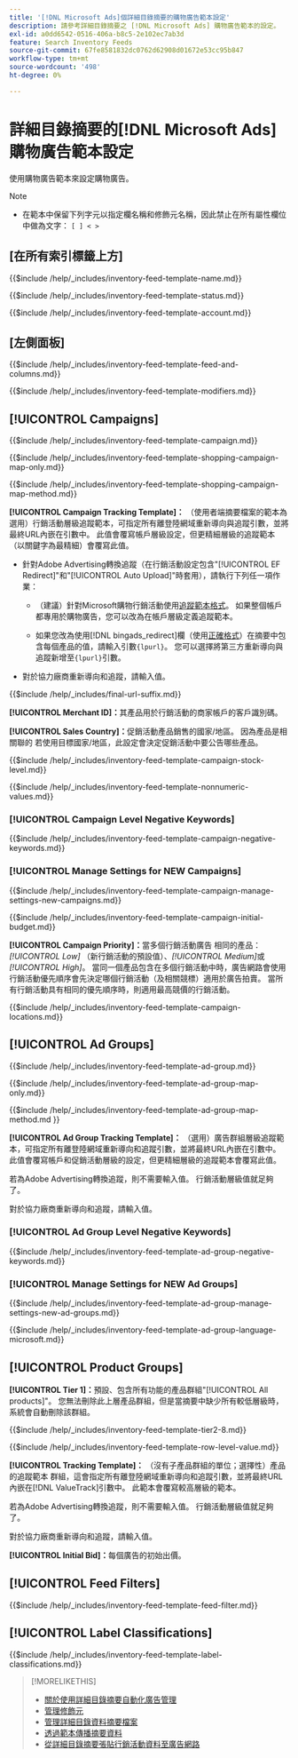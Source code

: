 ```yaml
---
title: '[!DNL Microsoft Ads]個詳細目錄摘要的購物廣告範本設定'
description: 請參考詳細目錄摘要之 [!DNL Microsoft Ads] 購物廣告範本的設定。
exl-id: a0dd6542-0516-406a-b8c5-2e102ec7ab3d
feature: Search Inventory Feeds
source-git-commit: 67fe8581832dc0762d62908d01672e53cc95b847
workflow-type: tm+mt
source-wordcount: '498'
ht-degree: 0%

---
```


# 詳細目錄摘要的[!DNL Microsoft Ads]購物廣告範本設定

使用購物廣告範本來設定購物廣告。

>[!NOTE]
>
>* 在範本中保留下列字元以指定欄名稱和修飾元名稱，因此禁止在所有屬性欄位中做為文字： `[ ] < > `


## \[在所有索引標籤上方\]

<!-- **Template Name:** -->

{{$include /help/_includes/inventory-feed-template-name.md}}

<!-- **Status:** -->

{{$include /help/_includes/inventory-feed-template-status.md}}

<!-- **Account:** -->

{{$include /help/_includes/inventory-feed-template-account.md}}

## \[左側面板\]

<!-- **[!UICONTROL Feed &amp; Columns]:** -->

{{$include /help/_includes/inventory-feed-template-feed-and-columns.md}}

<!-- **[!UICONTROL Modifiers]:** -->

{{$include /help/_includes/inventory-feed-template-modifiers.md}}

## [!UICONTROL Campaigns]

<!-- **[!UICONTROL Campaign]:** -->

{{$include /help/_includes/inventory-feed-template-campaign.md}}

<!-- **[!UICONTROL Campaign Map Only]:** -->

{{$include /help/_includes/inventory-feed-template-shopping-campaign-map-only.md}}

<!-- **[!UICONTROL Campaign Map Method]:** -->

{{$include /help/_includes/inventory-feed-template-shopping-campaign-map-method.md}}

**[!UICONTROL Campaign Tracking Template]：** （使用者端摘要檔案的範本為選用）行銷活動層級追蹤範本，可指定所有離登陸網域重新導向與追蹤引數，並將最終URL內嵌在引數中。 此值會覆寫帳戶層級設定，但更精細層級的追蹤範本（以關鍵字為最精細）會覆寫此值。

* 針對Adobe Advertising轉換追蹤（在行銷活動設定包含&quot;[!UICONTROL EF Redirect]&quot;和&quot;[!UICONTROL Auto Upload]&quot;時套用），請執行下列任一項作業：

   * （建議）針對Microsoft購物行銷活動使用[追蹤範本格式](/help/search-social-commerce/tracking/formats-click-tracking-microsoft.md)。 如果整個帳戶都專用於購物廣告，您可以改為在帳戶層級定義追蹤範本。

   * 如果您改為使用[!DNL bingads_redirect]欄（使用[正確格式](/help/search-social-commerce/tracking/formats-click-tracking-microsoft.md)）在摘要中包含每個產品的值，請輸入引數`{lpurl}`。 您可以選擇將第三方重新導向與追蹤新增至`{lpurl}`引數。

* 對於協力廠商重新導向和追蹤，請輸入值。

<!-- **[!UICONTROL Campaign Final URL Suffix]:** -->

{{$include /help/_includes/final-url-suffix.md}}

**[!UICONTROL Merchant ID]：**&#x200B;其產品用於行銷活動的商家帳戶的客戶識別碼。

**[!UICONTROL Sales Country]：**&#x200B;促銷活動產品銷售的國家/地區。 因為產品是相關聯的
若使用目標國家/地區，此設定會決定促銷活動中要公告哪些產品。

<!-- **[!UICONTROL Stock Level]:** -->

{{$include /help/_includes/inventory-feed-template-campaign-stock-level.md}}

<!-- **[!UICONTROL This column has non-numeric values]:** -->

{{$include /help/_includes/inventory-feed-template-nonnumeric-values.md}}

### [!UICONTROL Campaign Level Negative Keywords]

{{$include /help/_includes/inventory-feed-template-campaign-negative-keywords.md}}

### [!UICONTROL Manage Settings for NEW Campaigns]

<!-- Flag/check box **[!UICONTROL Manage Settings for NEW Campaigns]:** -->

{{$include /help/_includes/inventory-feed-template-campaign-manage-settings-new-campaigns.md}}

<!-- **[!UICONTROL Initial Budget]:** -->

{{$include /help/_includes/inventory-feed-template-campaign-initial-budget.md}}

**[!UICONTROL Campaign Priority]：**&#x200B;當多個行銷活動廣告
相同的產品： *[!UICONTROL Low]* （新行銷活動的預設值）、*[!UICONTROL Medium]*&#x200B;或&#x200B;*[!UICONTROL High]*。 當同一個產品包含在多個行銷活動中時，廣告網路會使用
行銷活動優先順序會先決定哪個行銷活動（及相關競標）適用於廣告拍賣。 當所有行銷活動具有相同的優先順序時，則適用最高競價的行銷活動。

<!-- **[!UICONTROL Locations]:** -->

{{$include /help/_includes/inventory-feed-template-campaign-locations.md}}

## [!UICONTROL Ad Groups]

<!-- **[!UICONTROL Ad Group]:** -->

{{$include /help/_includes/inventory-feed-template-ad-group.md}}

<!-- **[!UICONTROL Map Only]:** -->

{{$include /help/_includes/inventory-feed-template-ad-group-map-only.md}}

<!-- **[!UICONTROL Map Method]:** -->

{{$include /help/_includes/inventory-feed-template-ad-group-map-method.md }}

**[!UICONTROL Ad Group Tracking Template]：** （選用）廣告群組層級追蹤範本，可指定所有離登陸網域重新導向和追蹤引數，並將最終URL內嵌在引數中。 此值會覆寫帳戶和促銷活動層級的設定，但更精細層級的追蹤範本會覆寫此值。

若為Adobe Advertising轉換追蹤，則不需要輸入值。 行銷活動層級值就足夠了。

對於協力廠商重新導向和追蹤，請輸入值。

### [!UICONTROL Ad Group Level Negative Keywords]

{{$include /help/_includes/inventory-feed-template-ad-group-negative-keywords.md}}

### [!UICONTROL Manage Settings for NEW Ad Groups]

<!-- Flag/check box **[!UICONTROL Manage Settings for NEW Ad Groups]:** -->

{{$include /help/_includes/inventory-feed-template-ad-group-manage-settings-new-ad-groups.md}}

<!-- **[!UICONTROL Languages]:** -->

{{$include /help/_includes/inventory-feed-template-ad-group-language-microsoft.md}}

## [!UICONTROL Product Groups]

**[!UICONTROL Tier 1]：**&#x200B;預設、包含所有功能的產品群組&quot;[!UICONTROL All products]&quot;。 您無法刪除此上層產品群組，但是當摘要中缺少所有較低層級時，系統會自動刪除該群組。

<!-- **[!UICONTROL Tier 2 - Tier 8]:** -->

{{$include /help/_includes/inventory-feed-template-tier2-8.md}}

<!-- **[!UICONTROL Row Level Value]:** -->

{{$include /help/_includes/inventory-feed-template-row-level-value.md}}

**[!UICONTROL Tracking Template]：** （沒有子產品群組的單位；選擇性）產品的追蹤範本
群組，這會指定所有離登陸網域重新導向和追蹤引數，並將最終URL內嵌在[!DNL ValueTrack]引數中。 此範本會覆寫較高層級的範本。

若為Adobe Advertising轉換追蹤，則不需要輸入值。 行銷活動層級值就足夠了。

對於協力廠商重新導向和追蹤，請輸入值。

**[!UICONTROL Initial Bid]：**&#x200B;每個廣告的初始出價。

## [!UICONTROL Feed Filters]

<!-- **\[Feed Filter\]:** -->

{{$include /help/_includes/inventory-feed-template-feed-filter.md}}

## [!UICONTROL Label Classifications]

<!-- **\[Component\] [!UICONTROL Label Classifications] &gt; `[Label Classification and Value`]:** -->

{{$include /help/_includes/inventory-feed-template-label-classifications.md}}

>[!MORELIKETHIS]
>
>* [關於使用詳細目錄摘要自動化廣告管理](../inventory-feeds-about.md)
>* [管理修飾元](../modifiers-manage.md)
>* [管理詳細目錄資料摘要檔案](/help/search-social-commerce/campaign-management/inventory-feeds/feed-files-manage.md)
>* [透過範本傳播摘要資料](../feed-data-propagate.md)
>* [從詳細目錄摘要張貼行銷活動資料至廣告網路](../propagated-data-post.md)
